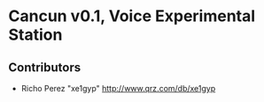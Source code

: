 Cancun v0.1, Voice Experimental Station
==

## Contributors

- Richo Perez "xe1gyp" http://www.qrz.com/db/xe1gyp


